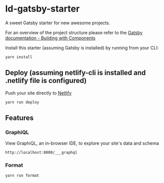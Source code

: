# ld-gatsby-starter
A sweet Gatsby starter for new awesome projects.

For an overview of the project structure please refer to the [Gatsby documentation - Building with Components](https://www.gatsbyjs.org/docs/building-with-components/)

Install this starter (assuming Gatsby is installed) by running from your CLI:
```sh
yarn install
```

## Deploy (assuming netlify-cli is installed and .netlify file is configured)
Push your site directly to [Netlify](https://www.netlify.com/)
```sh
yarn run deploy
```

## Features

### GraphiQL
View GraphiQL, an in-browser IDE, to explore your site's data and schema
```
http://localhost:8000/___graphql
```

### Format
```sh
yarn run format
```
